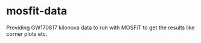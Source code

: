 # mosfit-data

Providing GW170817 kilonova data to run with MOSFiT to get the results like corner plots etc.
